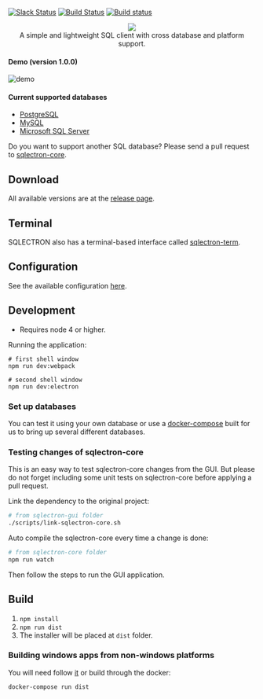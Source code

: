 [![Slack Status](https://sqlectron.herokuapp.com/badge.svg)](https://sqlectron.herokuapp.com)
[![Build Status](https://travis-ci.org/sqlectron/sqlectron-gui.svg?branch=master)](https://travis-ci.org/sqlectron/sqlectron-gui)
[![Build status](https://ci.appveyor.com/api/projects/status/ajxvrvwqyrc8yr23/branch/master?svg=true)](https://ci.appveyor.com/project/maxcnunes/sqlectron-gui/branch/master)

<p align="center">
  <img src="https://sqlectron.github.io/logos/logo-512.png">
  <br />
  A simple and lightweight SQL client with cross database and platform support.
</p>

#### Demo (version 1.0.0)
![demo](https://sqlectron.github.io/demos/sqlectron-demo-gui-v1.0.0-small.gif)

#### Current supported databases
* [PostgreSQL](http://www.postgresql.org/)
* [MySQL](https://www.mysql.com/)
* [Microsoft SQL Server](http://www.microsoft.com/en-us/server-cloud/products/sql-server/)

Do you want to support another SQL database? Please send a pull request to [sqlectron-core](https://github.com/sqlectron/sqlectron-core).

## Download

All available versions are at the [release page](https://github.com/sqlectron/sqlectron-gui/releases).

## Terminal

SQLECTRON also has a terminal-based interface called [sqlectron-term](https://github.com/sqlectron/sqlectron-term).

## Configuration

See the available configuration [here](https://github.com/sqlectron/sqlectron-core#configuration).

## Development

* Requires node 4 or higher.

Running the application:

```shell
# first shell window
npm run dev:webpack

# second shell window
npm run dev:electron
```

### Set up databases

You can test it using your own database or use a [docker-compose](https://github.com/sqlectron/sqlectron-databases) built for us to bring up several different databases.

### Testing changes of sqlectron-core

This is an easy way to test sqlectron-core changes from the GUI. But please do not forget including some unit tests on sqlectron-core before applying a pull request.

Link the dependency to the original project:

```bash
# from sqlectron-gui folder
./scripts/link-sqlectron-core.sh
```

Auto compile the sqlectron-core every time a change is done:

```bash
# from sqlectron-core folder
npm run watch
```

Then follow the steps to run the GUI application.

## Build

1. `npm install`
1. `npm run dist`
1. The installer will be placed at `dist` folder.

### Building windows apps from non-windows platforms

You will need follow [it](https://github.com/maxogden/electron-packager#building-windows-apps-from-non-windows-platforms) or build through the docker:

```shell
docker-compose run dist
```

